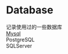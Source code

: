 # Database  
记录使用过的一些数据库  
[Mysql](https://github.com/Monkey5030/Database/tree/master/Mysql)    
PostgreSQL  
SQLServer  
